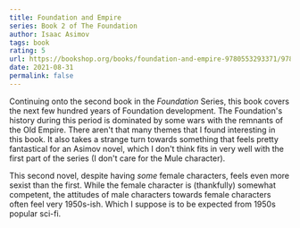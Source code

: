 ```yaml
---
title: Foundation and Empire
series: Book 2 of The Foundation
author: Isaac Asimov
tags: book
rating: 5
url: https://bookshop.org/books/foundation-and-empire-9780553293371/9780553293371
date: 2021-08-31
permalink: false
---
```


Continuing onto the second book in the _Foundation_ Series, this book covers the next few hundred years of Foundation development. The Foundation's history during this period is dominated by some wars with the remnants of the Old Empire. There aren't that many themes that I found interesting in this book. It also takes a strange turn towards something that feels pretty fantastical for an Asimov novel, which I don't think fits in very well with the first part of the series (I don't care for the Mule character).

This second novel, despite having _some_ female characters, feels even more sexist than the first. While the female character is (thankfully) somewhat competent, the attitudes of male characters towards female characters often feel very 1950s-ish. Which I suppose is to be expected from 1950s popular sci-fi.